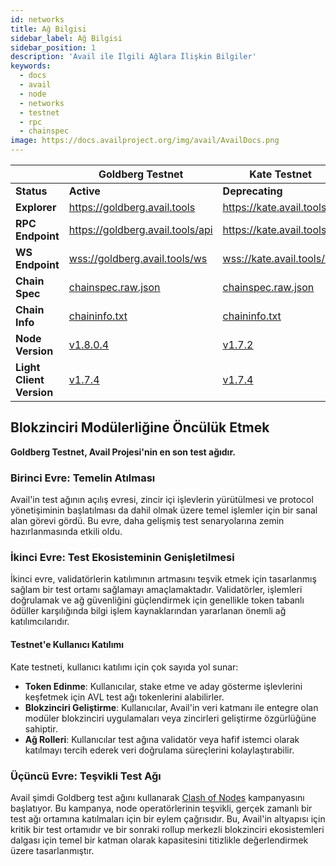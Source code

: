 ```yaml
---
id: networks
title: Ağ Bilgisi
sidebar_label: Ağ Bilgisi
sidebar_position: 1
description: 'Avail ile İlgili Ağlara İlişkin Bilgiler'
keywords:
  - docs
  - avail
  - node
  - networks
  - testnet
  - rpc
  - chainspec
image: https://docs.availproject.org/img/avail/AvailDocs.png
---
```


|                          | **Goldberg Testnet**                                                                 | **Kate Testnet**                                                                     | **Testnet Phase 1**                                                                            |
| ------------------------ | ------------------------------------------------------------------------------------ | ------------------------------------------------------------------------------------ | ---------------------------------------------------------------------------------------------- |
| **Status**               | **Active**                                                                           | **Deprecating**                                                                      | **Retired**                                                                                    |
| **Explorer**             | [<ins>https://goldberg.avail.tools</ins>](https://goldberg.avail.tools)              | [<ins>https://kate.avail.tools</ins>](https://kate.avail.tools)                      | [<ins>https://testnet.avail.tools</ins>](https://testnet.avail.tools)                          |
| **RPC Endpoint**         | [<ins>https://goldberg.avail.tools/api</ins>](https://goldberg.avail.tools/api)      | [<ins>https://kate.avail.tools</ins>](https://kate.avail.tools)                      | [<ins>https://kate.avail.tools/</ins>](https://kate.avail.tools/)                              |
| **WS Endpoint**          | [<ins>wss://goldberg.avail.tools/ws</ins>](wss://goldberg.avail.tools/ws)            | [<ins>wss://kate.avail.tools/ws</ins>](wss://kate.avail.tools/ws)                    | [<ins>wss://testnet.avail.tools/ws</ins>](wss://testnet.avail.tools/ws)                        |
| **Chain Spec**           | [<ins>chainspec.raw.json</ins>](https://goldberg.avail.tools/chainspec.json)         | [<ins>chainspec.raw.json</ins>](https://kate.avail.tools/#/explorer/chainspec)       | -                                                                                              |
| **Chain Info**           | [<ins>chaininfo.txt</ins>](https://goldberg.avail.tools/chaininfo.txt)          | [<ins>chaininfo.txt</ins>](https://kate.avail.tools/chaininfo.txt)                   | -                                                                                              |
| **Node Version**         | [<ins>v1.8.0.4</ins>](https://github.com/availproject/avail/releases/tag/v1.8.0.4)   | [<ins>v1.7.2</ins>](https://github.com/availproject/avail/releases/tag/v1.7.2)       | [<ins>v1.5.0-303f39d</ins>](https://github.com/availproject/avail/releases/tag/v1.5.0-303f39d) |
| **Light Client Version** | [<ins>v1.7.4</ins>](https://github.com/availproject/avail-light/releases/tag/v1.7.4) | [<ins>v1.7.4</ins>](https://github.com/availproject/avail-light/releases/tag/v1.7.4) | [<ins>1.3.1</ins>](https://github.com/availproject/avail-light/releases/tag/v1.3.1)            |

## Blokzinciri Modülerliğine Öncülük Etmek

**Goldberg Testnet, Avail Projesi'nin en son test ağıdır.**

### Birinci Evre: Temelin Atılması

Avail'in test ağının açılış evresi, zincir içi işlevlerin yürütülmesi ve protocol yönetişiminin başlatılması da dahil olmak üzere temel işlemler için bir sanal alan görevi gördü. Bu evre, daha gelişmiş test senaryolarına zemin hazırlanmasında etkili oldu.

### İkinci Evre: Test Ekosisteminin Genişletilmesi

İkinci evre, validatörlerin katılımının artmasını teşvik etmek için tasarlanmış sağlam bir test ortamı sağlamayı amaçlamaktadır. Validatörler, işlemleri doğrulamak ve ağ güvenliğini güçlendirmek için genellikle token tabanlı ödüller karşılığında bilgi işlem kaynaklarından yararlanan önemli ağ katılımcılarıdır.

#### Testnet'e Kullanıcı Katılımı

Kate testneti, kullanıcı katılımı için çok sayıda yol sunar:

- **Token Edinme**: Kullanıcılar, stake etme ve aday gösterme işlevlerini keşfetmek için AVL test ağı tokenlerini alabilirler.
- **Blokzinciri Geliştirme**: Kullanıcılar, Avail'in veri katmanı ile entegre olan modüler blokzinciri uygulamaları veya zincirleri geliştirme özgürlüğüne sahiptir.
- **Ağ Rolleri**: Kullanıcılar test ağına validatör veya hafif istemci olarak katılmayı tercih ederek veri doğrulama süreçlerini kolaylaştırabilir.

### Üçüncü Evre: Teşvikli Test Ağı

Avail şimdi Goldberg test ağını kullanarak [<ins>Clash of Nodes</ins>](/category/clash-of-nodes/) kampanyasını başlatıyor. Bu kampanya, node operatörlerinin teşvikli, gerçek zamanlı bir test ağı ortamına katılmaları için bir eylem çağrısıdır. Bu, Avail'in altyapısı için kritik bir test ortamıdır ve bir sonraki rollup merkezli blokzinciri ekosistemleri dalgası için temel bir katman olarak kapasitesini titizlikle değerlendirmek üzere tasarlanmıştır.
